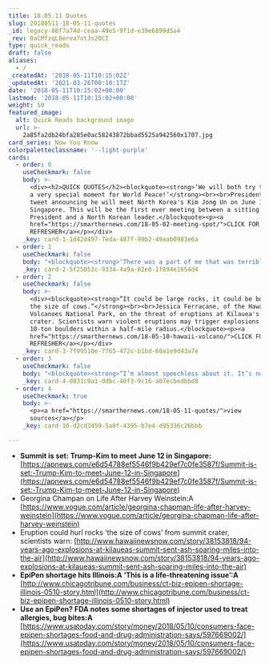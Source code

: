 ```yaml
---
title: 18.05.11 Quotes
slug: 20180511-18-05-11-quotes
_id: legacy-88f7a74d-ceaa-49e5-9f1d-e39e6899d5a4
_rev: 0aCMfzqL0erea7otJs2OCI
type: quick_reads
draft: false
aliases:
  - /
_createdAt: '2018-05-11T10:15:02Z'
_updatedAt: '2021-03-26T00:10:17Z'
date: '2018-05-11T10:15:02+00:00'
lastmod: '2018-05-11T10:15:02+00:00'
weight: 50
featured_image:
  alt: Quick Reads background image
  url: >-
    2a85fa2db24bfa285e0ac58243872bbad5525a942560x1707.jpg
card_series: Now You Know
colorpaletteclassname: '--light-purple'
cards:
  - order: 0
    useCheckmark: false
    body: >-
      <div><h2>QUICK QUOTES</h2><blockquote><strong>‘We will both try to make it
      a very special moment for World Peace!’</strong><br><br>President Trump's
      tweet announcing he will meet North Korea's Kim Jong Un on June 12 in
      Singapore. This will be the first ever meeting between a sitting U.S.
      President and a North Korean leader.</blockquote><p><a
      href="https://smarthernews.com/18-05-02-meeting-spot/">CLICK FOR A
      REFRESHER</a></p></div>
    _key: card-1-1d42d497-7eda-487f-99b2-49aab0983e6a
  - order: 1
    useCheckmark: false
    body: "<blockquote><strong>‘There was a part of me that was terribly naive\x14clearly, <em>so</em> naive. I have moments of rage, I have moments of confusion, I have moments of disbelief! And I have moments when I just cry for my children. What are their lives going to be?’</strong><br><br>Georgina Chapman in her first public comments on soon-to-be ex-husband Harvey Weinstein after he was accused of sexual violence &amp; sexual harassment by 100+ women.</blockquote>"
    _key: card-2-5f25853c-9334-4a9a-82e0-1f894e1654d4
  - order: 2
    useCheckmark: false
    body: >-
      <div><blockquote><strong>“It could be large rocks, it could be boulders
      the size of cows.”</strong><br><br>Jessica Ferracane, of the Hawaii
      Volcanoes National Park, on the threat of eruptions at Kilauea's summit
      crater. Scientists warn violent eruptions may trigger explosions flinging
      10-ton boulders within a half-mile radius.</blockquote><p><a
      href="https://smarthernews.com/18-05-10-hawaii-volcano/">CLICK FOR
      REFRESHER</a></p></div>
    _key: card-3-7f99510e-7765-472c-b1bd-60a1e9d43a7e
  - order: 3
    useCheckmark: false
    body: "<blockquote><strong>“I’m almost speechless about it. It’s not like, a\x18Oh, we’re short on a medicine for a headache.’ This is a life-threatening issue.”</strong><br><br>Aimee Weiss on an EpiPen shortage affecting her 12-year-old daughter who is allergic to tree nuts. The FDA added the emergency allergy medication to its list of medicines in short supply, but the shortage is not expected to last long, according to its maker Mylan.</blockquote>"
    _key: card-4-0831c9a1-ddbc-40f3-9c16-a07ecbedbbd8
  - order: 4
    useCheckmark: true
    body: >-
      <p><a href="https://smarthernews.com/18-05-11-quotes/">view
      sources</a></p>
    _key: card-10-d2cd3459-5a8f-4395-b7e4-d95336c26bbb

---
```

* **Summit is set: Trump-Kim to meet June 12 in Singapore:** [https://apnews.com/e6d54788ef5546f9b429ef7c0fe3587f/Summit-is-set:-Trump-Kim-to-meet-June-12-in-Singapore](https://apnews.com/e6d54788ef5546f9b429ef7c0fe3587f/Summit-is-set:-Trump-Kim-to-meet-June-12-in-Singapore)
* Georgina Champan on Life After Harvey Weinstein:A [https://www.vogue.com/article/georgina-chapman-life-after-harvey-weinstein](https://www.vogue.com/article/georgina-chapman-life-after-harvey-weinstein)
* Eruption could hurl rocks ‘the size of cows’ from summit crater, scientists warn: [http://www.hawaiinewsnow.com/story/38153818/94-years-ago-explosions-at-kilaueas-summit-sent-ash-soaring-miles-into-the-air](http://www.hawaiinewsnow.com/story/38153818/94-years-ago-explosions-at-kilaueas-summit-sent-ash-soaring-miles-into-the-air)
* **EpiPen shortage hits Illinois:A ‘This is a life-threatening issue’:A** [http://www.chicagotribune.com/business/ct-biz-epipen-shortage-illinois-0510-story.html](http://www.chicagotribune.com/business/ct-biz-epipen-shortage-illinois-0510-story.html)
* **Use an EpiPen? FDA notes some shortages of injector used to treat allergies, bug bites:A** [https://www.usatoday.com/story/money/2018/05/10/consumers-face-epipen-shortages-food-and-drug-administration-says/597669002/](https://www.usatoday.com/story/money/2018/05/10/consumers-face-epipen-shortages-food-and-drug-administration-says/597669002/)